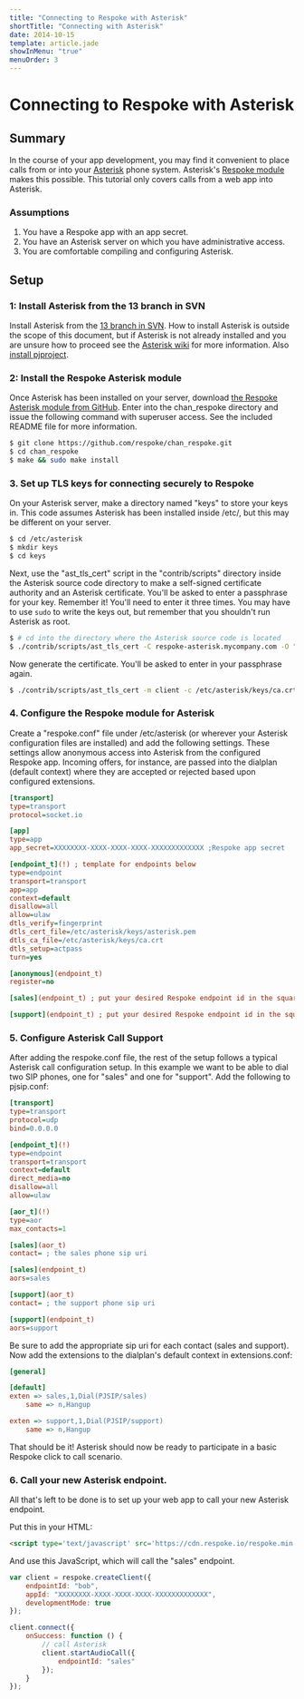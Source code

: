 ```yaml
---
title: "Connecting to Respoke with Asterisk"
shortTitle: "Connecting with Asterisk"
date: 2014-10-15
template: article.jade
showInMenu: "true"
menuOrder: 3
---
```


# Connecting to Respoke with Asterisk

## Summary

In the course of your app development, you may find it convenient to place calls from or into your [Asterisk](http://asterisk.org/) phone system. Asterisk's [Respoke module](https://github.com/respoke/chan_respoke) makes this possible. This tutorial only covers calls from a web app into Asterisk.

### Assumptions

1. You have a Respoke app with an app secret.
1. You have an Asterisk server on which you have administrative access.
1. You are comfortable compiling and configuring Asterisk.

## Setup

### 1: Install Asterisk from the 13 branch in SVN

Install Asterisk from the [13 branch in SVN](http://svn.asterisk.org/svn/asterisk/branches/13/). How to install Asterisk is outside the scope of this document, but if Asterisk is not already installed and you are unsure how to proceed see the [Asterisk wiki](https://wiki.asterisk.org/wiki/display/AST/Installing+Asterisk) for more information. Also [install pjproject](https://wiki.asterisk.org/wiki/display/AST/Building+and+Installing+pjproject).

### 2: Install the Respoke Asterisk module

Once Asterisk has been installed on your server, download [the Respoke Asterisk module from GitHub](https://github.com/respoke/chan_respoke). Enter into the chan_respoke directory and issue the following command with superuser access. See the included README file for more information.

```bash
$ git clone https://github.com/respoke/chan_respoke.git
$ cd chan_respoke
$ make && sudo make install
```

### 3. Set up TLS keys for connecting securely to Respoke

On your Asterisk server, make a directory named "keys" to store your keys in. This code assumes Asterisk has been installed inside /etc/, but this may be different on your server.

```bash
$ cd /etc/asterisk
$ mkdir keys
$ cd keys
```

Next, use the "ast_tls_cert" script in the "contrib/scripts" directory inside the Asterisk source code directory to make a self-signed certificate authority and an Asterisk certificate. You'll be asked to enter a passphrase for your key. Remember it! You'll need to enter it three times. You may have to use `sudo` to write the keys out, but remember that you shouldn't run Asterisk as root.

```bash
$ # cd into the directory where the Asterisk source code is located
$ ./contrib/scripts/ast_tls_cert -C respoke-asterisk.mycompany.com -O "My Respoke App" -d /etc/asterisk/keys
```

Now generate the certificate.  You'll be asked to enter in your passphrase again.

```bash
$ ./contrib/scripts/ast_tls_cert -m client -c /etc/asterisk/keys/ca.crt -k /etc/asterisk/keys/ca.key -C respoke-asterisk.myrespokeapp.com -O "My Respoke App" -d /etc/asterisk/keys -o respoke-asterisk.myrespokeapp.com
```

### 4. Configure the Respoke module for Asterisk

Create a "respoke.conf" file under /etc/asterisk (or wherever your Asterisk configuration files are installed) and add the following settings. These settings allow anonymous access into Asterisk from the configured Respoke app. Incoming offers, for instance, are passed into the dialplan (default context) where they are accepted or rejected based upon configured extensions.

```ini
[transport]
type=transport
protocol=socket.io

[app]
type=app
app_secret=XXXXXXXX-XXXX-XXXX-XXXX-XXXXXXXXXXXXX ;Respoke app secret

[endpoint_t](!) ; template for endpoints below
type=endpoint
transport=transport
app=app
context=default
disallow=all
allow=ulaw
dtls_verify=fingerprint
dtls_cert_file=/etc/asterisk/keys/asterisk.pem
dtls_ca_file=/etc/asterisk/keys/ca.crt
dtls_setup=actpass
turn=yes

[anonymous](endpoint_t)
register=no

[sales](endpoint_t) ; put your desired Respoke endpoint id in the square brackets

[support](endpoint_t) ; put your desired Respoke endpoint id in the square brackets
```

### 5. Configure Asterisk Call Support

After adding the respoke.conf file, the rest of the setup follows a typical Asterisk call configuration setup. In this example we want to be able to dial two SIP phones, one for "sales" and one for "support". Add the following to pjsip.conf:

```ini
[transport]
type=transport
protocol=udp
bind=0.0.0.0

[endpoint_t](!)
type=endpoint
transport=transport
context=default
direct_media=no
disallow=all
allow=ulaw

[aor_t](!)
type=aor
max_contacts=1

[sales](aor_t)
contact= ; the sales phone sip uri

[sales](endpoint_t)
aors=sales

[support](aor_t)
contact= ; the support phone sip uri

[support](endpoint_t)
aors=support
```

Be sure to add the appropriate sip uri for each contact (sales and support). Now add the extensions to the dialplan's default context in extensions.conf:

```ini
[general]

[default]
exten => sales,1,Dial(PJSIP/sales)
    same => n,Hangup

exten => support,1,Dial(PJSIP/support)
    same => n,Hangup
```

That should be it!  Asterisk should now be ready to participate in a basic Respoke click to call scenario.

### 6. Call your new Asterisk endpoint.

All that's left to be done is to set up your web app to call your new Asterisk endpoint.

Put this in your HTML:

```html
<script type='text/javascript' src='https://cdn.respoke.io/respoke.min.js'></script>
```

And use this JavaScript, which will call the "sales" endpoint.

```javascript
var client = respoke.createClient({
    endpointId: "bob",
    appId: "XXXXXXXX-XXXX-XXXX-XXXX-XXXXXXXXXXXXX",
    developmentMode: true
});

client.connect({
    onSuccess: function () {
        // call Asterisk
        client.startAudioCall({
            endpointId: "sales"
        });
    }
});
```
